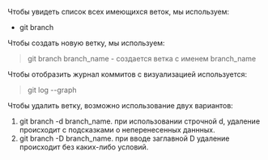 Чтобы увидеть список всех имеющихся веток, мы используем:
*  git branch 

Чтобы создать новую ветку, мы используем:
> git branch branch_name - создается ветка с именем branch_name

Чтобы отобразить журнал коммитов с визуализацией используется:
> git log --graph

Чтобы удалить ветку, возможно использование двух вариантов:
1. git branch -d branch_name. при использовании строчной d, удаление происходит с подсказками о неперенесенных даннных.
2. git branch -D branch_name. при вводе заглавной D удаление происходит без каких-либо условий.
